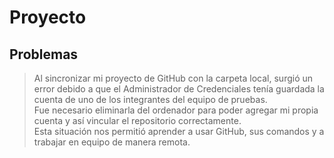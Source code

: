 # Proyecto  
## Problemas  
> Al sincronizar mi proyecto de GitHub con la carpeta local, surgió un error debido a que el Administrador de Credenciales tenía guardada la cuenta de uno de los integrantes del equipo de pruebas.  
> Fue necesario eliminarla del ordenador para poder agregar mi propia cuenta y así vincular el repositorio correctamente.  
> Esta situación nos permitió aprender a usar GitHub, sus comandos y a trabajar en equipo de manera remota.
